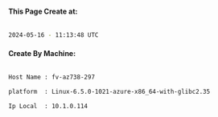 
   
#### This Page Create at:

```bash

2024-05-16 - 11:13:48 UTC

```

#### Create By Machine:

```bash

Host Name : fv-az738-297

platform  : Linux-6.5.0-1021-azure-x86_64-with-glibc2.35

Ip Local  : 10.1.0.114

```

